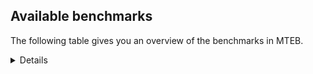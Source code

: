 ## Available benchmarks
The following table gives you an overview of the benchmarks in MTEB.

<details>

<!-- This allows the table to be autogenerated in the future: -->
<!-- BENCHMARKS TABLE START -->

| Name | Leaderboard name | # Tasks | Task Types | Domains | Languages |
|------|------------------|---------|------------|---------|-----------|
| [BEIR](https://arxiv.org/abs/2104.08663) | BEIR | 15 | Retrieval: 15 | [Government, Academic, Web, Encyclopaedic, Non-fiction, Reviews, Blog, Financial, News, Social, Medical, Written, Programming] | eng |
| [BEIR-NL](https://arxiv.org/abs/2412.08329) | BEIR-NL | 15 | Retrieval: 15 | [Academic, Web, Encyclopaedic, Non-fiction, Medical, Written] | nld |
| [BRIGHT](https://brightbenchmark.github.io/) | BRIGHT | 1 | Retrieval: 1 | [Written, Non-fiction] | eng |
| [BRIGHT (long)](https://brightbenchmark.github.io/) | BRIGHT (long) | 1 | Retrieval: 1 | [Written, Non-fiction] | eng |
| [BuiltBench(eng)](https://arxiv.org/abs/2411.12056) | BuiltBench(eng) | 4 | Clustering: 2, Retrieval: 1, Reranking: 1 | [Written, Engineering] | eng |
| [ChemTEB](https://arxiv.org/abs/2412.00532) | Chemical | 27 | BitextMining: 1, Classification: 17, Clustering: 2, PairClassification: 5, Retrieval: 2 | [Chemistry] | deu,msa,eng,spa,kor,nld,fra,por,zho,hin,jpn,tur,ces |
| [CoIR](https://github.com/CoIR-team/coir) | Code Information Retrieval | 10 | Retrieval: 10 | [Written, Programming] | c++,eng,php,javascript,python,go,java,ruby,sql |
| [CodeRAG](https://arxiv.org/abs/2406.14497) | CodeRAG | 4 | Reranking: 4 | [Programming] | python |
| [Encodechka](https://github.com/avidale/encodechka) | Encodechka | 7 | STS: 2, Classification: 4, PairClassification: 1 | [Government, Fiction, Web, Non-fiction, News, Social, Written] | rus |
| [FollowIR](https://arxiv.org/abs/2403.15246) | Instruction Following | 3 | InstructionRetrieval: 3 | [News, Written] | eng |
| [LongEmbed](https://arxiv.org/abs/2404.12096v2) | Long-context Retrieval | 6 | Retrieval: 6 | [Academic, Fiction, Non-fiction, Encyclopaedic, Spoken, Blog, Written] | eng |
| [MIEB(Img)](https://arxiv.org/abs/2504.10471) | Image only | 49 | Any2AnyRetrieval: 15, ImageClassification: 22, ImageClustering: 5, VisualSTS(eng): 5, VisualSTS(multi): 2 | [Web, Encyclopaedic, Scene, Non-fiction, Spoken, Blog, News, Medical, Social, Reviews, Written] | deu,pol,eng,spa,cmn,kor,ita,nld,fra,rus,tur,ara,por |
| [MIEB(Multilingual)](https://arxiv.org/abs/2504.10471) | Image-Text, Multilingual | 130 | ImageClassification: 22, ImageClustering: 5, ZeroShotClassification: 23, VisionCentricQA: 6, Compositionality: 7, VisualSTS(eng): 7, Any2AnyRetrieval: 45, DocumentUnderstanding: 10, Any2AnyMultilingualRetrieval: 3, VisualSTS(multi): 2 | [Academic, Web, Encyclopaedic, Scene, Non-fiction, Spoken, Blog, News, Medical, Social, Reviews, Written, Constructed] | eng,bul,tha,cmn,rus,hun,ell,vie,ara,quz,hrv,pol,ben,tel,fil,heb,mri,est,jpn,swe,ces,hin,ind,deu,spa,kor,fin,ron,dan,zho,ukr,por,nor,fas,ita,nld,fra,swa,tur |
| [MIEB(eng)](https://arxiv.org/abs/2504.10471) | Image-Text, English | 125 | ImageClassification: 22, ImageClustering: 5, ZeroShotClassification: 23, VisionCentricQA: 6, Compositionality: 7, VisualSTS(eng): 7, Any2AnyRetrieval: 45, DocumentUnderstanding: 10 | [Academic, Web, Encyclopaedic, Scene, Non-fiction, Spoken, Blog, News, Medical, Social, Reviews, Written, Constructed] | eng |
| [MIEB(lite)](https://arxiv.org/abs/2504.10471) | Image-Text, Lite | 51 | ImageClassification: 8, ImageClustering: 2, ZeroShotClassification: 7, VisionCentricQA: 5, Compositionality: 6, VisualSTS(eng): 2, VisualSTS(multi): 2, Any2AnyRetrieval: 11, DocumentUnderstanding: 6, Any2AnyMultilingualRetrieval: 2 | [Academic, Web, Encyclopaedic, Scene, Non-fiction, Spoken, Blog, News, Medical, Social, Reviews, Written] | eng,cmn,bul,tha,rus,hun,ell,vie,ara,quz,hrv,pol,ben,tel,fil,heb,mri,est,jpn,swe,ces,hin,ind,deu,spa,kor,fin,ron,dan,ukr,zho,por,nor,fas,ita,nld,fra,swa,tur |
| [MINERSBitextMining](https://arxiv.org/pdf/2406.07424) | MINERSBitextMining | 7 | BitextMining: 7 | [Reviews, Written, Social] | war,bul,tha,khm,cor,eus,ace,dsb,ile,mhr,xho,yor,abs,ang,ast,ron,cha,por,srp,isl,sqi,mar,kab,urd,pms,mak,eng,cmn,afr,fry,uzb,rus,kaz,vie,pcm,sun,jav,heb,bre,jpn,swe,mon,arz,ces,ind,deu,hye,fin,glg,kat,csb,tam,aze,slv,fao,dtp,tur,bos,mal,ban,mkd,ell,bel,ara,max,pol,mad,gle,kur,orv,hin,bew,swg,nob,spa,swh,kor,ber,slk,lvs,ido,uig,ukr,gla,awa,kzj,lit,tuk,nds,nno,bbc,oci,ceb,nij,bhp,gsw,nld,cym,bjn,ina,yid,hun,hau,lat,cat,hrv,tgl,rej,ben,hsb,tel,cbk,est,ibo,pam,min,tzl,arq,zsm,wuu,dan,epo,lfn,bug,nov,tat,mui,ita,fra,yue,pes,amh |
| MTEB(Code, v1) | Code | 12 | Retrieval: 12 | [Written, Programming] | c++,eng,java,php,shell,javascript,scala,c,swift,go,typescript,python,rust,ruby,sql |
| MTEB(Europe, v1) | European | 74 | BitextMining: 7, Classification: 21, Clustering: 8, Retrieval: 15, InstructionRetrieval: 3, MultilabelClassification: 2, PairClassification: 6, Reranking: 3, STS: 9 | [Financial, Legal, Fiction, Subtitles, Encyclopaedic, Spoken, Government, Web, Non-fiction, Medical, Reviews, Written, Programming, Academic, Religious, Blog, News, Social, Constructed] | eng,bul,hun,ell,eus,hrv,pol,gle,est,swe,rom,ces,deu,nob,spa,lav,fin,ron,slk,mlt,dan,lit,por,slv,isl,nno,fao,ita,nld,fra |
| MTEB(Indic, v1) | Indic | 23 | BitextMining: 4, Clustering: 1, Classification: 13, PairClassification: 1, Retrieval: 2, Reranking: 1, STS: 1 | [Fiction, Web, Non-fiction, Encyclopaedic, Religious, Spoken, News, Written, Social, Reviews, Government, Legal, Constructed] | eng,hne,nep,ory,mup,raj,kan,kas,ben,tel,bho,hin,guj,san,mai,pus,gom,boy,awa,tam,npi,mwr,doi,gbm,brx,mal,mar,pan,bod,snd,sat,bgc,urd,mni,asm |
| MTEB(Law, v1) | Legal | 8 | Retrieval: 8 | [Written, Legal] | deu,eng,zho |
| MTEB(Medical, v1) | Medical | 12 | Retrieval: 9, Clustering: 2, Reranking: 1 | [Academic, Web, Non-fiction, Written, Medical, Government] | pol,eng,spa,cmn,kor,fra,rus,vie,zho,ara |
| MTEB(Multilingual, v1) | Multilingual | 132 | BitextMining: 13, Classification: 43, Clustering: 17, Retrieval: 18, InstructionRetrieval: 3, MultilabelClassification: 5, PairClassification: 11, Reranking: 6, STS: 16 | [Financial, Legal, Fiction, Subtitles, Encyclopaedic, Spoken, Entertainment, Government, Web, Non-fiction, Medical, Reviews, Written, Programming, Academic, Religious, Blog, News, Social, Constructed] | klv,smk,nak,pib,ruf,bqc,tuf,xtm,tnn,kgp,tee,hvn,sbe,lex,kvn,mie,mya,are,sll,shn,dsb,gdn,gym,zaa,sin,vec,bzd,ame,cbt,reg,yuw,zpc,cbc,xbi,gvf,rwo,met,kir,zho,acu,npl,mlg,ary,cso,gnw,jic,xed,cco,con,gyr,otm,zul,arn,mps,hmn,amk,muy,hto,mco,cjk,ctu,svk,taw,uvh,cmn,nso,trc,ssw,nhy,wmw,emp,ntj,byx,aoi,lww,tte,pcm,bkd,wol,prs,bmr,ptp,zap,kqc,ayr,mcd,knf,nch,jav,abt,amo,bre,swe,wat,mon,qvw,arz,anh,ars,kdc,opm,mcp,tzo,mos,for,mvn,hmo,wnc,qxo,csb,tam,nhg,wln,slv,rro,npi,mwr,agt,yre,ign,mgh,agu,txu,ken,rai,snc,amm,mxb,als,som,omw,bos,gdr,scn,nhu,amf,bki,mox,pri,cpa,bel,kgf,nvm,usa,aaz,fij,raj,kmo,xon,nde,bgt,mri,boj,aii,noa,imo,tif,xla,zpl,cut,ubr,zac,ons,mux,gub,wrs,ber,blw,lgl,lvs,ewe,kwj,zia,spm,ltz,ntu,nou,sps,quf,zpu,kbp,oci,agg,ikk,nld,yle,wiv,lbk,bjn,msk,ssd,jid,sat,ina,tav,yva,mni,cya,mti,ckb,cux,chf,mil,poh,gah,cme,wsk,wbi,dik,mlh,bho,hsb,mir,srm,srn,hus,arb,est,ibo,zam,zai,knv,min,khs,pon,ssg,tzl,quh,mlp,tpz,ngp,tgk,kne,ven,dyu,arl,mgw,tdt,doi,kos,inb,gbm,brx,auy,huu,mqb,nho,mic,yaq,soy,tca,shj,amx,cta,adz,huv,zga,hlt,sco,tpi,bul,tha,nss,kmg,ory,khm,bxh,eko,bnp,yaa,bon,zpz,msa,cor,wro,kdl,sag,cek,naf,mpx,cak,yap,udu,bjv,lcm,mag,bzj,atg,aby,cac,vid,xho,san,gux,tah,abs,wiu,okv,ast,cha,pwg,qvm,isn,sua,tim,mle,kde,lij,mey,wed,isl,apr,bba,ata,enq,awk,mcq,snd,kiz,pms,mbs,yby,byr,uzb,kbc,bus,cth,qxn,uvl,kaz,beu,plu,agr,mbj,ndj,mwf,smo,sun,wrk,dov,pbt,ton,zyp,srq,kwf,kmr,rom,ixl,mkl,mai,qup,wos,cbs,gun,kbm,mbc,mkn,kmu,kea,tbc,hot,aso,tgp,yal,tbg,zaw,mib,fao,xsi,cjo,tew,tbz,srd,piu,aai,tuc,pjt,nsn,pah,bjk,kkl,ncu,mbb,nys,sbs,bvd,cap,beo,nds,gng,lao,max,nna,kiw,kpx,tnk,khk,jac,tcs,zpq,dzo,mee,kur,orv,mpt,wer,bmu,fuh,ded,ksr,iou,mcf,yml,cbu,ong,tzm,swg,ppo,jae,kpg,qvn,apn,kyz,pus,uig,mlt,gla,gmv,tir,awa,kzj,gam,xav,big,qxh,myk,bbc,tyv,ceb,faa,nij,ipi,gsw,atd,cot,ksd,fuf,caa,apc,att,yid,asm,bjr,myw,chz,sue,mit,zad,mqj,bkq,miz,meq,toc,agm,daa,zpv,hrv,kaq,mkj,ngu,ulk,rej,tel,kze,nuy,bsn,cbk,bsj,nbq,mbh,amu,ots,tpt,zav,kmb,zsm,aui,lav,arq,dah,wuu,epo,spy,tmd,lfn,arp,pio,nov,maj,nlg,tat,ssx,bhg,lac,chq,ese,qvz,car,pan,jvn,yue,urw,amh,azg,cle,twi,nyu,poe,bpr,kik,grn,aey,zos,bgs,chd,kan,eus,gnn,ace,poy,gaz,fil,prf,qub,nop,atb,tsn,lid,quc,urt,ile,pma,hop,box,mhr,bjz,snp,yor,mgc,ang,sim,mva,hla,dgz,srp,nwi,wap,too,ebk,gvn,snx,kam,bmh,gup,kab,glk,shp,mdy,sbk,fry,knj,nas,msc,rus,sxb,kms,apu,mwp,etr,bak,uzn,plt,kbh,mxp,ote,shi,kpj,agn,jpn,ncl,mmo,kto,tos,kpw,nya,yon,apz,cnl,deu,klt,hye,qwh,kmk,auc,fin,kyf,rmc,kue,rmy,kat,cop,ilo,kmh,mpj,cub,aze,bqp,kbq,mio,tcz,ter,acm,nor,grc,yka,tlf,iws,myy,nif,kup,kvg,usp,azj,bod,pap,sri,bco,mau,haw,mop,pls,xnn,ban,ell,quy,gfk,chv,ara,dgc,gui,myu,leu,amr,pol,xtd,pab,tue,uri,fon,mad,szl,gle,gum,tet,taj,guj,taq,sab,ffm,otn,bew,cab,blz,rop,guh,wnu,kor,fuc,ukr,pir,zlm,lit,knc,cni,mwe,zty,mam,dwr,tuk,nno,crx,tku,gwi,soq,waj,bhp,nii,lmo,hat,mxq,ksj,ghs,dwy,ape,med,hne,nep,mpm,rgu,mto,urb,hun,alp,mwc,mzz,aly,poi,spp,bjp,cgc,ctp,kas,orm,ben,tof,bea,kgk,dop,nhe,wal,suz,dgr,gul,bzh,tna,umb,kud,boy,cbr,ltg,bug,meu,kjs,acq,fuv,alq,ita,mui,fra,dad,emi,zar,jni,nab,mig,otq,ztq,pes,bef,ajp,fai,bgc,nko,kew,cof,cax,qvc,zao,war,sgb,bkx,cpu,awb,jiv,far,mna,cpc,ttc,kek,lif,aak,mih,rkb,seh,nhr,mbl,aeb,glv,zab,djr,kwd,aoj,viv,bsp,hui,ptu,tiy,tke,toj,yut,krc,aia,wmt,tfr,tgo,ron,nca,cuk,kqf,vmy,wbp,por,run,ktm,llg,mbt,ian,mcr,ziw,lbb,ncj,sqi,gaw,mar,bam,acf,yad,ndg,tpa,qul,urd,lin,crn,mup,dob,kpf,gai,eng,cjv,afr,hch,ino,mks,mak,roo,bao,msm,cuc,vie,chk,khz,kje,mpp,div,heg,lug,dji,cav,apb,tbf,maz,heb,kpr,dif,snn,not,zas,nin,cui,ces,kqw,nfa,bmk,ind,bbr,kyg,ikw,aau,lim,ycn,wim,gom,glg,aom,jao,tnc,kql,tac,swp,msy,zaj,pag,zca,bss,gof,kkc,lua,tum,bch,geb,qvh,kwi,dtp,ake,maa,amp,tur,kyq,sey,dww,mal,azz,ura,mkd,hbo,msb,qve,sus,hns,top,hix,cwe,nus,nhw,anv,upv,row,ubu,zsr,bbb,hin,bem,sna,qvs,abx,csy,stp,spa,swh,nob,gvc,cpb,tuo,slk,nqo,ido,aon,sot,boa,eri,hub,mxt,tod,gvs,tsw,tzj,yss,tso,pad,kac,bvr,dhg,zpm,cym,swa,wuv,sgz,bps,kin,mmx,zpo,spl,sah,cbi,zat,yuj,azb,awx,luo,hau,fur,lat,tvk,cat,buk,cnt,mjc,tgl,sja,ydd,nnq,esk,lus,mek,sny,yrb,amn,bdd,caf,cbv,rug,cao,aka,pam,aer,nhi,maq,bhl,apw,obo,ood,tnp,dan,avt,kyc,crh,kqa,djk,fas,kon,fue,txq,mhl,guo,ntp,pao,mav,mph,clu,tbo,uli,acr,cpy,mcb,cmo,agd,mca,tiw |
| [MTEB(Scandinavian, v1)](https://kennethenevoldsen.github.io/scandinavian-embedding-benchmark/) | Scandinavian | 28 | BitextMining: 2, Classification: 13, Retrieval: 7, Clustering: 6 | [Government, Fiction, Web, Non-fiction, Encyclopaedic, Spoken, Blog, News, Social, Reviews, Written, Legal] | nno,nob,fao,dan,swe,isl |
| [MTEB(cmn, v1)](https://github.com/FlagOpen/FlagEmbedding/tree/master/research/C_MTEB) | Chinese | 32 | Retrieval: 8, Reranking: 4, PairClassification: 2, Clustering: 4, STS: 7, Classification: 7 | [Academic, Non-fiction, Financial, Written, Entertainment, Medical, Government] | cmn |
| [MTEB(deu, v1)](https://arxiv.org/html/2401.02709v1) | German | 19 | Classification: 6, Clustering: 4, PairClassification: 2, Reranking: 1, Retrieval: 4, STS: 2 | [Web, Non-fiction, Encyclopaedic, Spoken, News, Reviews, Written, Legal] | deu |
| MTEB(eng, v1) | English Legacy | 56 | Classification: 12, Retrieval: 15, Clustering: 11, Reranking: 4, STS: 10, PairClassification: 3, Summarization: 1 | [Government, Academic, Web, Non-fiction, Encyclopaedic, Spoken, Blog, Financial, News, Medical, Social, Reviews, Written, Programming] | eng |
| MTEB(eng, v2) | English | 41 | Retrieval: 10, Clustering: 8, Reranking: 2, STS: 9, Classification: 8, PairClassification: 3, Summarization: 1 | [Academic, Web, Encyclopaedic, Non-fiction, Reviews, Spoken, Blog, Financial, News, Social, Medical, Written, Programming] | eng |
| MTEB(fas, beta) | Farsi (BETA) | 60 | Classification: 18, Clustering: 5, PairClassification: 8, Reranking: 2, Retrieval: 21, STS: 3, BitextMining: 3 | [Academic, Web, Encyclopaedic, Religious, Spoken, Blog, News, Medical, Social, Reviews, Written] | fas |
| [MTEB(fra, v1)](https://arxiv.org/abs/2405.20468) | French | 25 | Classification: 6, Clustering: 7, PairClassification: 1, Reranking: 2, Retrieval: 5, STS: 3, Summarization: 1 | [Academic, Web, Encyclopaedic, Non-fiction, Spoken, News, Social, Reviews, Written, Legal] | eng,fra |
| [MTEB(jpn, v1)](https://github.com/sbintuitions/JMTEB) | Japanese | 16 | Clustering: 2, Classification: 4, STS: 2, PairClassification: 1, Retrieval: 6, Reranking: 1 | [Academic, Web, Encyclopaedic, Non-fiction, Spoken, News, Reviews, Written] | jpn |
| MTEB(kor, v1) | Korean | 6 | Classification: 1, Reranking: 1, Retrieval: 2, STS: 2 | [Web, Encyclopaedic, Spoken, News, Reviews, Written] | kor |
| [MTEB(pol, v1)](https://arxiv.org/abs/2405.10138) | Polish | 17 | Classification: 7, Clustering: 3, PairClassification: 4, STS: 3 | [Academic, Fiction, Web, Non-fiction, Spoken, News, Social, Reviews, Written, Legal] | pol |
| [MTEB(rus, v1)](https://aclanthology.org/2023.eacl-main.148/) | Russian | 23 | Classification: 9, Clustering: 3, MultilabelClassification: 2, PairClassification: 1, Reranking: 2, Retrieval: 3, STS: 3 | [Academic, Web, Encyclopaedic, Spoken, Blog, News, Social, Reviews, Written] | rus |
| [NanoBEIR](https://huggingface.co/collections/zeta-alpha-ai/nanobeir-66e1a0af21dfd93e620cd9f6) | NanoBEIR | 13 | Retrieval: 13 | [Academic, Web, Non-fiction, Encyclopaedic, News, Social, Medical, Written] | eng |
| [RAR-b](https://arxiv.org/abs/2404.06347) | Reasoning retrieval | 17 | Retrieval: 17 | [Written, Programming, Encyclopaedic] | eng |

<!-- BENCHMARKS TABLE END -->
